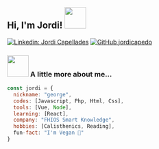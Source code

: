 <h2> Hi, I'm Jordi! <img src="https://media.giphy.com/media/UowWJdCjKLFF15Rmet/giphy.gif" width="50"></h2>










[![Linkedin: Jordi Capellades](https://img.shields.io/badge/-jordicapellades-blue?style=flat-square&logo=Linkedin&logoColor=white&link=https://www.linkedin.com/in/jordicapellades/)](https://www.linkedin.com/in/kapatiuska/)
[![GitHub jordicapedo](https://img.shields.io/github/followers/jordicapedo?label=follow&style=social)](https://github.com/jordicapedo)


### <img src="https://media.giphy.com/media/VgCDAzcKvsR6OM0uWg/giphy.gif" width="50"> A little more about me...  

```javascript
const jordi = {
  nickname: "george",
  codes: [Javascript, Php, Html, Css],
  tools: [Vue, Node],
  learning: [React],
  company: "FHIOS Smart Knowledge",
  hobbies: [Calisthenics, Reading],
  fun-fact: "I'm Vegan 🌱"
}
```




<!--
**jordicapedo/jordicapedo** is a ✨ _special_ ✨ repository because its `README.md` (this file) appears on your GitHub profile.

Here are some ideas to get you started:

- 🔭 I’m currently working on ...
- 🌱 I’m currently learning ...
- 👯 I’m looking to collaborate on ...
- 🤔 I’m looking for help with ...
- 💬 Ask me about ...
- 📫 How to reach me: ...
- 😄 Pronouns: ...
- ⚡ Fun fact: ...
-->
